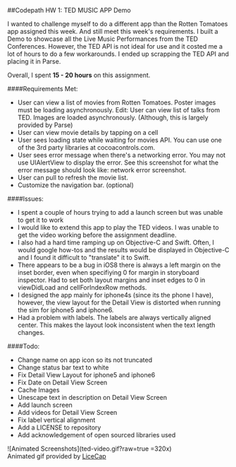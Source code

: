 ##Codepath HW 1: TED MUSIC APP Demo

I wanted to challenge myself to do a different app than the Rotten Tomatoes app assigned this week. And still meet this week's requirements.
I built a Demo to showcase all the Live Music Performances from the TED Conferences. However, the TED API is not ideal for use and it costed me a lot of hours to do a few workarounds. I ended up scrapping the TED API and placing it in Parse. 

Overall, I spent **15 - 20 hours** on this assignment. 

####Requirements Met:

- User can view a list of movies from Rotten Tomatoes. Poster images must be loading asynchronously. Edit: User can view list of talks from TED. Images are loaded asynchronously. (Although, this is largely provided by Parse)
- User can view movie details by tapping on a cell
- User sees loading state while waiting for movies API. You can use one of the 3rd party libraries at cocoacontrols.com.
- User sees error message when there's a networking error. You may not use UIAlertView to display the error. See this screenshot for what the error message should look like: network error screenshot.
- User can pull to refresh the movie list.
- Customize the navigation bar. (optional)

####Issues:
- I spent a couple of hours trying to add a launch screen but was unable to get it to work
- I would like to extend this app to play the TED videos. I was unable to get the video working before the assignment deadline.
- I also had a hard time ramping up on Objective-C and Swift. Often, I would google how-tos and the results would be displayed in Objective-C and I found it difficult to "translate" it to Swift.
- There appears to be a bug in iOS8 there is always a left margin on the inset border, even when specifiying 0 for margin in storyboard inspector. Had to set both layout margins and inset edges to 0 in viewDidLoad and cellForIndexRow methods.
- I designed the app mainly for iphone4s (since its the phone I have), however, the view layout for the Detail View is distorted when running the sim for iphone5 and iphone6.
- Had a problem with labels. The labels are always vertically aligned center. This makes the layout look inconsistent when the text length changes.

####Todo:
- Change name on app icon so its not truncated
- Change status bar text to white
- Fix Detail View Layout for iphone5 and iphone6
- Fix Date on Detail View Screen
- Cache Images
- Unescape text in description on Detail View Screen
- Add launch screen
- Add videos for Detail View Screen
- Fix label vertical alignment
- Add a LICENSE to repository
- Add acknowledgement of open sourced libraries used

![Animated Screenshots](ted-video.gif?raw=true =320x)
<br>Animated gif provided by [LiceCap](http://www.cockos.com/licecap/)
